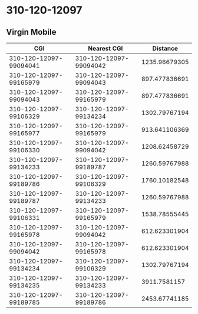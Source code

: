 # 310-120-12097
## Virgin Mobile


| CGI | Nearest CGI | Distance |
|-----|-------------|----------|
| 310-120-12097-99094041 | 310-120-12097-99094042 | 1235.96679305 |
| 310-120-12097-99165979 | 310-120-12097-99094043 | 897.477836691 |
| 310-120-12097-99094043 | 310-120-12097-99165979 | 897.477836691 |
| 310-120-12097-99106329 | 310-120-12097-99134234 | 1302.79767194 |
| 310-120-12097-99165977 | 310-120-12097-99165979 | 913.641106369 |
| 310-120-12097-99106330 | 310-120-12097-99094042 | 1208.62458729 |
| 310-120-12097-99134233 | 310-120-12097-99189787 | 1260.59767988 |
| 310-120-12097-99189786 | 310-120-12097-99106329 | 1760.10182548 |
| 310-120-12097-99189787 | 310-120-12097-99134233 | 1260.59767988 |
| 310-120-12097-99106331 | 310-120-12097-99165979 | 1538.78555445 |
| 310-120-12097-99165978 | 310-120-12097-99094042 | 612.623301904 |
| 310-120-12097-99094042 | 310-120-12097-99165978 | 612.623301904 |
| 310-120-12097-99134234 | 310-120-12097-99106329 | 1302.79767194 |
| 310-120-12097-99134235 | 310-120-12097-99134233 | 3911.7581157 |
| 310-120-12097-99189785 | 310-120-12097-99189786 | 2453.67741185 |
